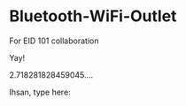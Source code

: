 Bluetooth-WiFi-Outlet
=====================

For EID 101 collaboration

Yay!

2.718281828459045....

Ihsan, type here: